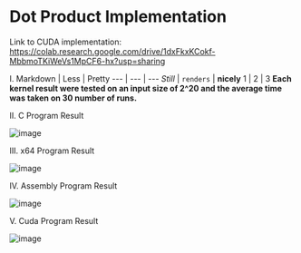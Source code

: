 # Dot Product Implementation
 Link to CUDA implementation: https://colab.research.google.com/drive/1dxFkxKCokf-MbbmoTKiWeVs1MpCF6-hx?usp=sharing
 
I. 
Markdown | Less | Pretty
--- | --- | ---
*Still* | `renders` | **nicely**
1 | 2 | 3
**Each kernel result were tested on an input size of 2^20 and the average time was taken on 30 number of runs.**

II. C Program  Result

![image](https://github.com/falarion08/Dot-Product-Implementation/assets/113824865/2e0893d5-265c-4f5f-9e73-ed5d70546ab6)

III. x64 Program Result

![image](https://github.com/falarion08/Dot-Product-Implementation/assets/113824865/b1d023c4-1d6c-468a-a2c2-684e6c9888ee)

IV. Assembly Program Result

![image](https://github.com/falarion08/Dot-Product-Implementation/assets/113824865/44a2b189-39b8-410c-96e9-aae4b78eaaba)

V. Cuda Program Result

![image](https://github.com/falarion08/Dot-Product-Implementation/assets/113824865/0b6a0e7d-31ab-4ee2-affb-9a6ab87a355f)
